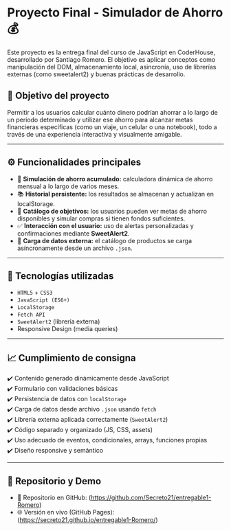 # Proyecto Final - Simulador de Ahorro 💰

Este proyecto es la entrega final del curso de JavaScript en CoderHouse, desarrollado por Santiago Romero. El objetivo es aplicar conceptos como manipulación del DOM, almacenamiento local, asincronía, uso de librerías externas (como sweetalert2) y buenas prácticas de desarrollo.

## 📌 Objetivo del proyecto

Permitir a los usuarios calcular cuánto dinero podrían ahorrar a lo largo de un período determinado y utilizar ese ahorro para alcanzar metas financieras específicas (como un viaje, un celular o una notebook), todo a través de una experiencia interactiva y visualmente amigable.

---

## ⚙️ Funcionalidades principales

- 💸 **Simulación de ahorro acumulado:** calculadora dinámica de ahorro mensual a lo largo de varios meses.
- 📚 **Historial persistente:** los resultados se almacenan y actualizan en localStorage.
- 🎯 **Catálogo de objetivos:** los usuarios pueden ver metas de ahorro disponibles y simular compras si tienen fondos suficientes.
- ✅ **Interacción con el usuario:** uso de alertas personalizadas y confirmaciones mediante **SweetAlert2**.
- 🔁 **Carga de datos externa:** el catálogo de productos se carga asíncronamente desde un archivo `.json`.

---

## 🧪 Tecnologías utilizadas

- `HTML5` + `CSS3`  
- `JavaScript (ES6+)`  
- `LocalStorage`  
- `Fetch API`  
- `SweetAlert2` (librería externa)  
- Responsive Design (media queries)

---

## 📈 Cumplimiento de consigna

✔️ Contenido generado dinámicamente desde JavaScript  
✔️ Formulario con validaciones básicas  
✔️ Persistencia de datos con `localStorage`  
✔️ Carga de datos desde archivo `.json` usando `fetch`  
✔️ Librería externa aplicada correctamente (`SweetAlert2`)  
✔️ Código separado y organizado (JS, CSS, assets)  
✔️ Uso adecuado de eventos, condicionales, arrays, funciones propias  
✔️ Diseño responsive y semántico  

---

## 📂 Repositorio y Demo

- 🔗 Repositorio en GitHub: (https://github.com/Secreto21/entregable1-Romero)
- 🌐 Versión en vivo (GitHub Pages): (https://secreto21.github.io/entregable1-Romero/)

